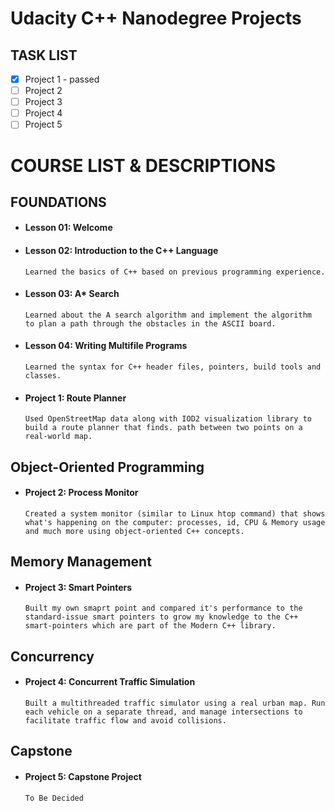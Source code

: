 # Udacity C++ Nanodegree Projects

## TASK LIST
- [x] Project 1 - passed
- [ ] Project 2
- [ ] Project 3
- [ ] Project 4
- [ ] Project 5

# COURSE LIST & DESCRIPTIONS

## FOUNDATIONS
- #### Lesson 01: Welcome
- #### Lesson 02: Introduction to the C++ Language
      Learned the basics of C++ based on previous programming experience.
- #### Lesson 03: A* Search
      Learned about the A search algorithm and implement the algorithm  to plan a path through the obstacles in the ASCII board.
- #### Lesson 04: Writing Multifile Programs
      Learned the syntax for C++ header files, pointers, build tools and classes.
- #### Project 1: Route Planner
      Used OpenStreetMap data along with IOD2 visualization library to build a route planner that finds. path between two points on a real-world map.

## Object-Oriented Programming
- #### Project 2: Process Monitor
      Created a system monitor (similar to Linux htop command) that shows what's happening on the computer: processes, id, CPU & Memory usage and much more using object-oriented C++ concepts.

## Memory Management
- #### Project 3: Smart Pointers
      Built my own smaprt point and compared it's performance to the standard-issue smart pointers to grow my knowledge to the C++ smart-pointers which are part of the Modern C++ library.

## Concurrency
- #### Project 4: Concurrent Traffic Simulation
      Built a multithreaded traffic simulator using a real urban map. Run each vehicle on a separate thread, and manage intersections to facilitate traffic flow and avoid collisions.

## Capstone
- #### Project 5: Capstone Project
      To Be Decided


